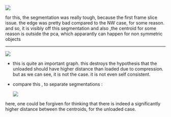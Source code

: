 ![](C:\Users\Aayush\AppData\Roaming\marktext\images\2024-02-11-13-44-12-image.png)

for this, the segmentation was really tough, because the first frame slice issue. the edge was pretty bad compared to the NW case, for some reason. and so, it is visibly off this segmentation and also ,the centroid for some reason is outside the pca, which apparantly can happen for non symmetric objects 



______________________________________________________________________

![](C:\Users\Aayush\AppData\Roaming\marktext\images\2024-02-11-20-55-24-image.png)

- this is quite an important graph. this destroys the hypothesis that the unloaded should have higher distance than loaded due to compression. but as we can see, it is not the case. it is not even self consistent. 

- compare this , to separate segmentations : 
  
  ![](C:\Users\Aayush\AppData\Roaming\marktext\images\2024-02-11-20-57-53-image.png)

here, one could be forgiven for thinking that there is indeed a significantly higher distance between the centroids, for the unloaded case. 
